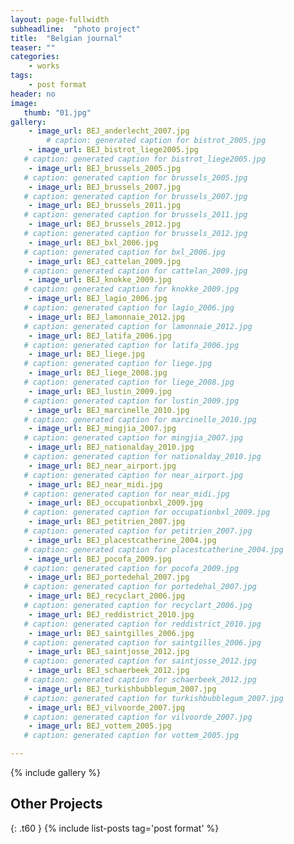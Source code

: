 ```yaml
---
layout: page-fullwidth
subheadline:  "photo project"
title:  "Belgian journal"
teaser: ""
categories:
    - works
tags:
    - post format
header: no
image:
   thumb: "01.jpg"
gallery:
    - image_url: BEJ_anderlecht_2007.jpg
        # caption: generated caption for bistrot_2005.jpg 
    - image_url: BEJ_bistrot_liege2005.jpg
   # caption: generated caption for bistrot_liege2005.jpg 
    - image_url: BEJ_brussels_2005.jpg
   # caption: generated caption for brussels_2005.jpg 
    - image_url: BEJ_brussels_2007.jpg
   # caption: generated caption for brussels_2007.jpg 
    - image_url: BEJ_brussels_2011.jpg
   # caption: generated caption for brussels_2011.jpg 
    - image_url: BEJ_brussels_2012.jpg
   # caption: generated caption for brussels_2012.jpg 
    - image_url: BEJ_bxl_2006.jpg
   # caption: generated caption for bxl_2006.jpg 
    - image_url: BEJ_cattelan_2009.jpg
   # caption: generated caption for cattelan_2009.jpg 
    - image_url: BEJ_knokke_2009.jpg
   # caption: generated caption for knokke_2009.jpg 
    - image_url: BEJ_lagio_2006.jpg
   # caption: generated caption for lagio_2006.jpg 
    - image_url: BEJ_lamonnaie_2012.jpg
   # caption: generated caption for lamonnaie_2012.jpg 
    - image_url: BEJ_latifa_2006.jpg
   # caption: generated caption for latifa_2006.jpg 
    - image_url: BEJ_liege.jpg
   # caption: generated caption for liege.jpg 
    - image_url: BEJ_liege_2008.jpg
   # caption: generated caption for liege_2008.jpg 
    - image_url: BEJ_lustin_2009.jpg
   # caption: generated caption for lustin_2009.jpg 
    - image_url: BEJ_marcinelle_2010.jpg
   # caption: generated caption for marcinelle_2010.jpg 
    - image_url: BEJ_mingjia_2007.jpg
   # caption: generated caption for mingjia_2007.jpg 
    - image_url: BEJ_nationalday_2010.jpg
   # caption: generated caption for nationalday_2010.jpg 
    - image_url: BEJ_near_airport.jpg
   # caption: generated caption for near_airport.jpg 
    - image_url: BEJ_near_midi.jpg
   # caption: generated caption for near_midi.jpg 
    - image_url: BEJ_occupationbxl_2009.jpg
   # caption: generated caption for occupationbxl_2009.jpg 
    - image_url: BEJ_petitrien_2007.jpg
   # caption: generated caption for petitrien_2007.jpg 
    - image_url: BEJ_placestcatherine_2004.jpg
   # caption: generated caption for placestcatherine_2004.jpg 
    - image_url: BEJ_pocofa_2009.jpg
   # caption: generated caption for pocofa_2009.jpg 
    - image_url: BEJ_portedehal_2007.jpg
   # caption: generated caption for portedehal_2007.jpg 
    - image_url: BEJ_recyclart_2006.jpg
   # caption: generated caption for recyclart_2006.jpg 
    - image_url: BEJ_reddistrict_2010.jpg
   # caption: generated caption for reddistrict_2010.jpg 
    - image_url: BEJ_saintgilles_2006.jpg
   # caption: generated caption for saintgilles_2006.jpg 
    - image_url: BEJ_saintjosse_2012.jpg
   # caption: generated caption for saintjosse_2012.jpg 
    - image_url: BEJ_schaerbeek_2012.jpg
   # caption: generated caption for schaerbeek_2012.jpg 
    - image_url: BEJ_turkishbubblegum_2007.jpg
   # caption: generated caption for turkishbubblegum_2007.jpg 
    - image_url: BEJ_vilvoorde_2007.jpg
   # caption: generated caption for vilvoorde_2007.jpg 
    - image_url: BEJ_vottem_2005.jpg
   # caption: generated caption for vottem_2005.jpg 

---
```



{% include gallery %}





## Other Projects
{: .t60 }
{% include list-posts tag='post format' %}



